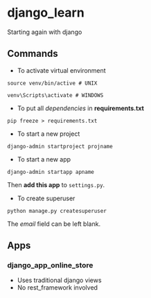 # django_learn
Starting again with django


## Commands

- To activate virtual environment
```
source venv/bin/active # UNIX

venv\Scripts\activate # WINDOWS
```

- To put all *dependencies* in **requirements.txt**
```
pip freeze > requirements.txt
```

- To start a new project
```
django-admin startproject projname
```

- To start a new app
```
django-admin startapp apname
```
Then **add this app** to `settings.py`.

- To create superuser
```
python manage.py createsuperuser
```
The *email* field can be left blank.


## Apps
### django_app_online_store

 - Uses traditional django views
 - No rest_framework involved
